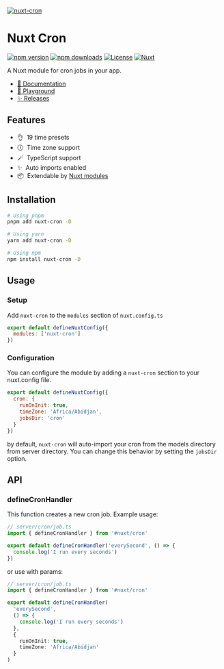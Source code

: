 [![nuxt-cron](https://raw.githubusercontent.com/hywax/nuxt-cron/main/docs/public/cover.jpg)](https://nuxt-cron.hywax.space)

# Nuxt Cron

[![npm version][npm-version-src]][npm-version-href]
[![npm downloads][npm-downloads-src]][npm-downloads-href]
[![License][license-src]][license-href]
[![Nuxt][nuxt-src]][nuxt-href]

A Nuxt module for cron jobs in your app.

- [📖 Documentation](https://nuxt-cron.hywax.space)
- [🏀 Playground](https://nuxt-cron.hywax.space/playground)
- [✨ Releases](https://github.com/hywax/nuxt-cron/releases)

## Features

- 👌&nbsp; 19 time presets
- 🕔️&nbsp; Time zone support
- 🪄️&nbsp; TypeScript support
- ✨&nbsp; Auto imports enabled
- 📦&nbsp; Extendable by [Nuxt modules](https://nuxt.com/modules)

## Installation

```bash
# Using pnpm
pnpm add nuxt-cron -D

# Using yarn
yarn add nuxt-cron -D

# Using npm
npm install nuxt-cron -D
```

## Usage

### Setup

Add `nuxt-cron` to the `modules` section of `nuxt.config.ts`

```js
export default defineNuxtConfig({
  modules: ['nuxt-cron']
})
```

### Configuration

You can configure the module by adding a `nuxt-cron` section to your nuxt.config file.

```js
export default defineNuxtConfig({
  cron: {
    runOnInit: true,
    timeZone: 'Africa/Abidjan',
    jobsDir: 'cron'
  }
})
```

by default, `nuxt-cron` will auto-import your cron from the models directory from server directory. You can change this behavior by setting the `jobsDir` option.

## API

### defineCronHandler

This function creates a new cron job. Example usage:

```ts
// server/cron/job.ts
import { defineCronHandler } from '#nuxt/cron'

export default defineCronHandler('everySecond', () => {
  console.log('I run every seconds')
})
```

or use with params:

```ts
// server/cron/job.ts
import { defineCronHandler } from '#nuxt/cron'

export default defineCronHandler(
  'everySecond',
  () => {
    console.log('I run every seconds')
  },
  {
    runOnInit: true,
    timeZone: 'Africa/Abidjan'
  }
)
```

<!-- Badges -->

[npm-version-src]: https://img.shields.io/npm/v/nuxt-cron/latest.svg?style=flat&colorA=18181B&colorB=28CF8D
[npm-version-href]: https://npmjs.com/package/nuxt-cron
[npm-downloads-src]: https://img.shields.io/npm/dm/nuxt-cron.svg?style=flat&colorA=18181B&colorB=28CF8D
[npm-downloads-href]: https://npmjs.com/package/nuxt-cron
[license-src]: https://img.shields.io/npm/l/nuxt-cron.svg?style=flat&colorA=18181B&colorB=28CF8D
[license-href]: https://npmjs.com/package/nuxt-cron
[nuxt-src]: https://img.shields.io/badge/Nuxt-18181B?logo=nuxt.js
[nuxt-href]: https://nuxt.com
